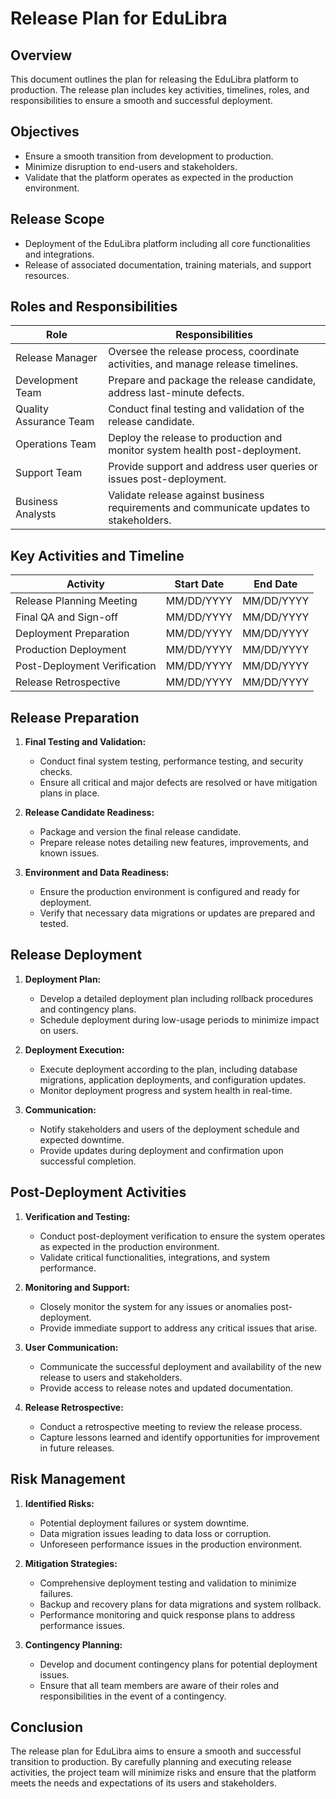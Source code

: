 # Release Plan for EduLibra

## Overview
This document outlines the plan for releasing the EduLibra platform to production. The release plan includes key activities, timelines, roles, and responsibilities to ensure a smooth and successful deployment.

## Objectives
- Ensure a smooth transition from development to production.
- Minimize disruption to end-users and stakeholders.
- Validate that the platform operates as expected in the production environment.

## Release Scope
- Deployment of the EduLibra platform including all core functionalities and integrations.
- Release of associated documentation, training materials, and support resources.

## Roles and Responsibilities

| Role                  | Responsibilities                                                                     |
|-----------------------|-------------------------------------------------------------------------------------|
| Release Manager       | Oversee the release process, coordinate activities, and manage release timelines.     |
| Development Team      | Prepare and package the release candidate, address last-minute defects.              |
| Quality Assurance Team| Conduct final testing and validation of the release candidate.                       |
| Operations Team       | Deploy the release to production and monitor system health post-deployment.           |
| Support Team          | Provide support and address user queries or issues post-deployment.                  |
| Business Analysts     | Validate release against business requirements and communicate updates to stakeholders.|

## Key Activities and Timeline

| Activity                     | Start Date | End Date   |
|------------------------------|------------|------------|
| Release Planning Meeting      | MM/DD/YYYY | MM/DD/YYYY |
| Final QA and Sign-off         | MM/DD/YYYY | MM/DD/YYYY |
| Deployment Preparation        | MM/DD/YYYY | MM/DD/YYYY |
| Production Deployment         | MM/DD/YYYY | MM/DD/YYYY |
| Post-Deployment Verification  | MM/DD/YYYY | MM/DD/YYYY |
| Release Retrospective         | MM/DD/YYYY | MM/DD/YYYY |

## Release Preparation

1. **Final Testing and Validation:**
   - Conduct final system testing, performance testing, and security checks.
   - Ensure all critical and major defects are resolved or have mitigation plans in place.

2. **Release Candidate Readiness:**
   - Package and version the final release candidate.
   - Prepare release notes detailing new features, improvements, and known issues.

3. **Environment and Data Readiness:**
   - Ensure the production environment is configured and ready for deployment.
   - Verify that necessary data migrations or updates are prepared and tested.

## Release Deployment

1. **Deployment Plan:**
   - Develop a detailed deployment plan including rollback procedures and contingency plans.
   - Schedule deployment during low-usage periods to minimize impact on users.

2. **Deployment Execution:**
   - Execute deployment according to the plan, including database migrations, application deployments, and configuration updates.
   - Monitor deployment progress and system health in real-time.

3. **Communication:**
   - Notify stakeholders and users of the deployment schedule and expected downtime.
   - Provide updates during deployment and confirmation upon successful completion.

## Post-Deployment Activities

1. **Verification and Testing:**
   - Conduct post-deployment verification to ensure the system operates as expected in the production environment.
   - Validate critical functionalities, integrations, and system performance.

2. **Monitoring and Support:**
   - Closely monitor the system for any issues or anomalies post-deployment.
   - Provide immediate support to address any critical issues that arise.

3. **User Communication:**
   - Communicate the successful deployment and availability of the new release to users and stakeholders.
   - Provide access to release notes and updated documentation.

4. **Release Retrospective:**
   - Conduct a retrospective meeting to review the release process.
   - Capture lessons learned and identify opportunities for improvement in future releases.

## Risk Management

1. **Identified Risks:**
   - Potential deployment failures or system downtime.
   - Data migration issues leading to data loss or corruption.
   - Unforeseen performance issues in the production environment.

2. **Mitigation Strategies:**
   - Comprehensive deployment testing and validation to minimize failures.
   - Backup and recovery plans for data migrations and system rollback.
   - Performance monitoring and quick response plans to address performance issues.

3. **Contingency Planning:**
   - Develop and document contingency plans for potential deployment issues.
   - Ensure that all team members are aware of their roles and responsibilities in the event of a contingency.

## Conclusion

The release plan for EduLibra aims to ensure a smooth and successful transition to production. By carefully planning and executing release activities, the project team will minimize risks and ensure that the platform meets the needs and expectations of its users and stakeholders.
